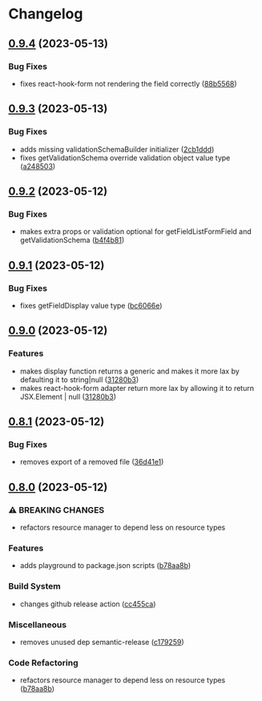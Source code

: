 # Changelog

## [0.9.4](https://github.com/blb-ventures/resource/compare/v0.9.3...v0.9.4) (2023-05-13)


### Bug Fixes

* fixes react-hook-form not rendering the field correctly ([88b5568](https://github.com/blb-ventures/resource/commit/88b55680585b5c64406b7d64ab67095858b9d501))

## [0.9.3](https://github.com/blb-ventures/resource/compare/v0.9.2...v0.9.3) (2023-05-13)


### Bug Fixes

* adds missing validationSchemaBuilder initializer ([2cb1ddd](https://github.com/blb-ventures/resource/commit/2cb1dddba7f2876893b83b9044158058abef958d))
* fixes getValidationSchema override validation object value type ([a248503](https://github.com/blb-ventures/resource/commit/a2485036188e4265fe6285ae7900545589b85679))

## [0.9.2](https://github.com/blb-ventures/resource/compare/v0.9.1...v0.9.2) (2023-05-12)


### Bug Fixes

* makes extra props or validation optional for getFieldListFormField and getValidationSchema ([b4f4b81](https://github.com/blb-ventures/resource/commit/b4f4b8102b8e36df7ee0042166252cdf9e6d1641))

## [0.9.1](https://github.com/blb-ventures/resource/compare/v0.9.0...v0.9.1) (2023-05-12)


### Bug Fixes

* fixes getFieldDisplay value type ([bc6066e](https://github.com/blb-ventures/resource/commit/bc6066e988373e45a70411ee942cc789843e3eaa))

## [0.9.0](https://github.com/blb-ventures/resource/compare/v0.8.1...v0.9.0) (2023-05-12)


### Features

* makes display function returns a generic and makes it more lax by defaulting it to string|null ([31280b3](https://github.com/blb-ventures/resource/commit/31280b3fa845cf0ae7ff251c18819fca8edf0ab0))
* makes react-hook-form adapter return more lax by allowing it to return JSX.Element | null ([31280b3](https://github.com/blb-ventures/resource/commit/31280b3fa845cf0ae7ff251c18819fca8edf0ab0))

## [0.8.1](https://github.com/blb-ventures/resource/compare/v0.8.0...v0.8.1) (2023-05-12)


### Bug Fixes

* removes export of a removed file ([36d41e1](https://github.com/blb-ventures/resource/commit/36d41e14ade4e290a50dc9051213d63adcc2792f))

## [0.8.0](https://github.com/blb-ventures/resource/compare/v0.7.1...v0.8.0) (2023-05-12)


### ⚠ BREAKING CHANGES

* refactors resource manager to depend less on resource types

### Features

* adds playground to package.json scripts ([b78aa8b](https://github.com/blb-ventures/resource/commit/b78aa8b4c22edc391551f87bc9dd9db429266991))


### Build System

* changes github release action ([cc455ca](https://github.com/blb-ventures/resource/commit/cc455cabe7d9238be02a95611046a2be698e6c01))


### Miscellaneous

* removes unused dep semantic-release ([c179259](https://github.com/blb-ventures/resource/commit/c179259baed9c31725072a999ea717e75688e936))


### Code Refactoring

* refactors resource manager to depend less on resource types ([b78aa8b](https://github.com/blb-ventures/resource/commit/b78aa8b4c22edc391551f87bc9dd9db429266991))
